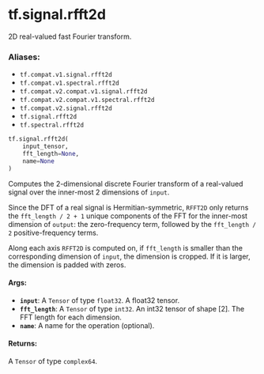 <div itemscope itemtype="http://developers.google.com/ReferenceObject">
<meta itemprop="name" content="tf.signal.rfft2d" />
<meta itemprop="path" content="Stable" />
</div>

# tf.signal.rfft2d

2D real-valued fast Fourier transform.

### Aliases:

* `tf.compat.v1.signal.rfft2d`
* `tf.compat.v1.spectral.rfft2d`
* `tf.compat.v2.compat.v1.signal.rfft2d`
* `tf.compat.v2.compat.v1.spectral.rfft2d`
* `tf.compat.v2.signal.rfft2d`
* `tf.signal.rfft2d`
* `tf.spectral.rfft2d`

``` python
tf.signal.rfft2d(
    input_tensor,
    fft_length=None,
    name=None
)
```

<!-- Placeholder for "Used in" -->

Computes the 2-dimensional discrete Fourier transform of a real-valued signal
over the inner-most 2 dimensions of `input`.

Since the DFT of a real signal is Hermitian-symmetric, `RFFT2D` only returns the
`fft_length / 2 + 1` unique components of the FFT for the inner-most dimension
of `output`: the zero-frequency term, followed by the `fft_length / 2`
positive-frequency terms.

Along each axis `RFFT2D` is computed on, if `fft_length` is smaller than the
corresponding dimension of `input`, the dimension is cropped. If it is larger,
the dimension is padded with zeros.

#### Args:


* <b>`input`</b>: A `Tensor` of type `float32`. A float32 tensor.
* <b>`fft_length`</b>: A `Tensor` of type `int32`.
  An int32 tensor of shape [2]. The FFT length for each dimension.
* <b>`name`</b>: A name for the operation (optional).


#### Returns:

A `Tensor` of type `complex64`.
